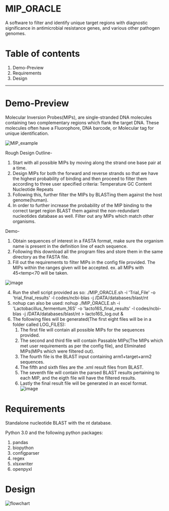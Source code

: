 # MIP_ORACLE
A software to filter and identify unique target regions with diagnostic significance in antimicrobial resistance genes, and various other pathogen genomes.
# Table of contents
  1. Demo-Preview
  2. Requirements
  3. Design
---
# Demo-Preview
Molecular Inversion Probes(MIPs), are single-stranded DNA molecules containing two complementary regions which flank the target DNA. 
These molecules often have a Fluorophore, DNA barcode, or Molecular tag for unique identification.

![MIP_example](https://github.com/SakshiPandey97/MIP_ORACLE/assets/59496870/9d92d545-ffe3-42c6-9125-0c3271ccd35f)

Rough Design Outline- 
1. Start with all possible MIPs by moving along the strand one base pair at a time. 
2. Design MIPs for both the forward and reverse strands so that we have the highest probability of binding and then proceed to filter them according to three user specified criteria:
  Temperature
  GC Content
  Nucleotide Repeats
3. Following this, further filter the MIPs by BLASTing them against the host genome(human).
4. In order to further increase the probability of the MIP binding to the correct target region BLAST them against the non-redundant nucleotides database as well. Filter out any MIPs which match other organisms.

Demo-
1. Obtain sequences of interest in a FASTA format, make sure the organism name is present in the definition line of each sequence. 
2. Following this download all the program files and store them in the same directory as the FASTA file.
3. Fill out the requirements to filter MIPs in the config file provided. The MIPs within the ranges given will be accepted. ex. all MIPs with 45<temp<70 will be taken.

![image](https://user-images.githubusercontent.com/59496870/133621729-c870017d-8ed5-4c49-afe8-32ca1b00bf01.png)

4.  Run the shell script provided as so: ./MIP_ORACLE.sh -i 'Trial_File' -o 'trial_final_results' -l codes/ncbi-blas -j /DATA/databases/blast/nt
5.  nohup can also be used: nohup ./MIP_ORACLE.sh -i 'Lactobacillus_fermentum_16S' -o 'lacto16S_final_results' -l codes/ncbi-blas -j /DATA/databases/blast/nt > lacto16S_log.out & 
6.  The following files will be generated(The first eight files will be in a folder called LOG_FILES):
      1. The first file will contain all possible MIPs for the sequences provided.
      2. The second and third file will contain Passable MIPs(The MIPs which met user requirements as per the config file), and Eliminated MIPs(MIPs which were filtered out).
      3. The fourth file is the BLAST input containing arm1+target+arm2 sequences.
      4. The fifth and sixth files are the .xml result files from BLAST.
      5. The seventh file will contain the parsed BLAST results pertaining to each MIP, and the eigth file will have the filtered results.
      6. Lastly the final result file will be generated in an excel format.
![image](https://user-images.githubusercontent.com/59496870/132258338-4d4c583a-835c-4470-99da-da8675d42928.png)    


# Requirements
Standalone nucleotide BLAST with the nt database.
  
Python 3.0 and the following python packages:
1. pandas
2. biopython
3. configparser
4. regex
5. xlsxwriter
6. openpyxl

# Design
![flowchart](https://github.com/SakshiPandey97/MIP_ORACLE/assets/59496870/a9fbe16b-1f08-4d64-afd3-7ea3934e036e)
